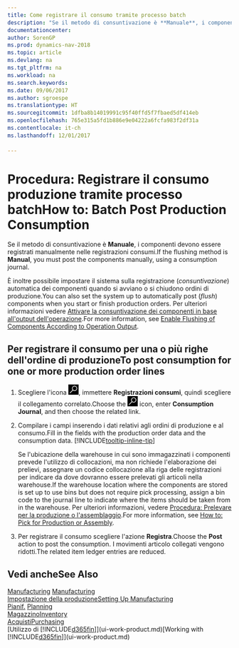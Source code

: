 ```yaml
---
title: Come registrare il consumo tramite processo batch
description: "Se il metodo di consuntivazione è **Manuale**, i componenti devono essere registrati manualmente nelle registrazioni consumi."
documentationcenter: 
author: SorenGP
ms.prod: dynamics-nav-2018
ms.topic: article
ms.devlang: na
ms.tgt_pltfrm: na
ms.workload: na
ms.search.keywords: 
ms.date: 09/06/2017
ms.author: sgroespe
ms.translationtype: HT
ms.sourcegitcommit: 1dfba8b14019991c95f40ffd5f7fbaed5df414eb
ms.openlocfilehash: 765e315a5fd1b886e9e04222a6fcfa983f2df31a
ms.contentlocale: it-ch
ms.lasthandoff: 12/01/2017

---
```

# <a name="how-to-batch-post-production-consumption"></a><span data-ttu-id="27d54-103">Procedura: Registrare il consumo produzione tramite processo batch</span><span class="sxs-lookup"><span data-stu-id="27d54-103">How to: Batch Post Production Consumption</span></span>
<span data-ttu-id="27d54-104">Se il metodo di consuntivazione è **Manuale**, i componenti devono essere registrati manualmente nelle registrazioni consumi.</span><span class="sxs-lookup"><span data-stu-id="27d54-104">If the flushing method is **Manual**, you must post the components manually, using a consumption journal.</span></span>

<span data-ttu-id="27d54-105">È inoltre possibile impostare il sistema sulla registrazione (*consuntivazione*) automatica dei componenti quando si avviano o si chiudono ordini di produzione.</span><span class="sxs-lookup"><span data-stu-id="27d54-105">You can also set the system up to automatically post (*flush*) components when you start or finish production orders.</span></span> <span data-ttu-id="27d54-106">Per ulteriori informazioni vedere [Attivare la consuntivazione dei componenti in base all'output dell'operazione](production-how-to-flush-components-according-to-operation-output.md).</span><span class="sxs-lookup"><span data-stu-id="27d54-106">For more information, see [Enable Flushing of Components According to Operation Output](production-how-to-flush-components-according-to-operation-output.md).</span></span>

## <a name="to-post-consumption-for-one-or-more-production-order-lines"></a><span data-ttu-id="27d54-107">Per registrare il consumo per una o più righe dell'ordine di produzione</span><span class="sxs-lookup"><span data-stu-id="27d54-107">To post consumption for one or more production order lines</span></span>  
1.  <span data-ttu-id="27d54-108">Scegliere l'icona ![Cerca pagina o report](media/ui-search/search_small.png "icona Cerca pagina o report"), immettere **Registrazioni consumi**, quindi scegliere il collegamento correlato.</span><span class="sxs-lookup"><span data-stu-id="27d54-108">Choose the ![Search for Page or Report](media/ui-search/search_small.png "Search for Page or Report icon") icon, enter **Consumption Journal**, and then choose the related link.</span></span>  
2.  <span data-ttu-id="27d54-109">Compilare i campi inserendo i dati relativi agli ordini di produzione e al consumo.</span><span class="sxs-lookup"><span data-stu-id="27d54-109">Fill in the fields with the production order data and the consumption data.</span></span> [!INCLUDE[tooltip-inline-tip](includes/tooltip-inline-tip_md.md)]  

    <span data-ttu-id="27d54-110">Se l'ubicazione della warehouse in cui sono immagazzinati i componenti prevede l'utilizzo di collocazioni, ma non richiede l'elaborazione dei prelievi, assegnare un codice collocazione alla riga delle registrazioni per indicare da dove dovranno essere prelevati gli articoli nella warehouse.</span><span class="sxs-lookup"><span data-stu-id="27d54-110">If the warehouse location where the components are stored is set up to use bins but does not require pick processing, assign a bin code to the journal line to indicate where the items should be taken from in the warehouse.</span></span> <span data-ttu-id="27d54-111">Per ulteriori informazioni, vedere [Procedura: Prelevare per la produzione o l'assemblaggio](warehouse-how-to-pick-for-production.md).</span><span class="sxs-lookup"><span data-stu-id="27d54-111">For more information, see [How to: Pick for Production or Assembly](warehouse-how-to-pick-for-production.md).</span></span>  
3.  <span data-ttu-id="27d54-112">Per registrare il consumo scegliere l'azione **Registra**.</span><span class="sxs-lookup"><span data-stu-id="27d54-112">Choose the **Post** action to post the consumption.</span></span> <span data-ttu-id="27d54-113">I movimenti articolo collegati vengono ridotti.</span><span class="sxs-lookup"><span data-stu-id="27d54-113">The related item ledger entries are reduced.</span></span>

## <a name="see-also"></a><span data-ttu-id="27d54-114">Vedi anche</span><span class="sxs-lookup"><span data-stu-id="27d54-114">See Also</span></span>  
<span data-ttu-id="27d54-115">[Manufacturing](production-manage-manufacturing.md)  </span><span class="sxs-lookup"><span data-stu-id="27d54-115">[Manufacturing](production-manage-manufacturing.md)  </span></span>  
[<span data-ttu-id="27d54-116">Impostazione della produzione</span><span class="sxs-lookup"><span data-stu-id="27d54-116">Setting Up Manufacturing</span></span>](production-configure-production-processes.md)  
<span data-ttu-id="27d54-117">[Pianif.](production-planning.md)    </span><span class="sxs-lookup"><span data-stu-id="27d54-117">[Planning](production-planning.md)    </span></span>  
[<span data-ttu-id="27d54-118">Magazzino</span><span class="sxs-lookup"><span data-stu-id="27d54-118">Inventory</span></span>](inventory-manage-inventory.md)  
[<span data-ttu-id="27d54-119">Acquisti</span><span class="sxs-lookup"><span data-stu-id="27d54-119">Purchasing</span></span>](purchasing-manage-purchasing.md)  
<span data-ttu-id="27d54-120">[Utilizzo di [!INCLUDE[d365fin](includes/d365fin_md.md)]](ui-work-product.md)</span><span class="sxs-lookup"><span data-stu-id="27d54-120">[Working with [!INCLUDE[d365fin](includes/d365fin_md.md)]](ui-work-product.md)</span></span>

